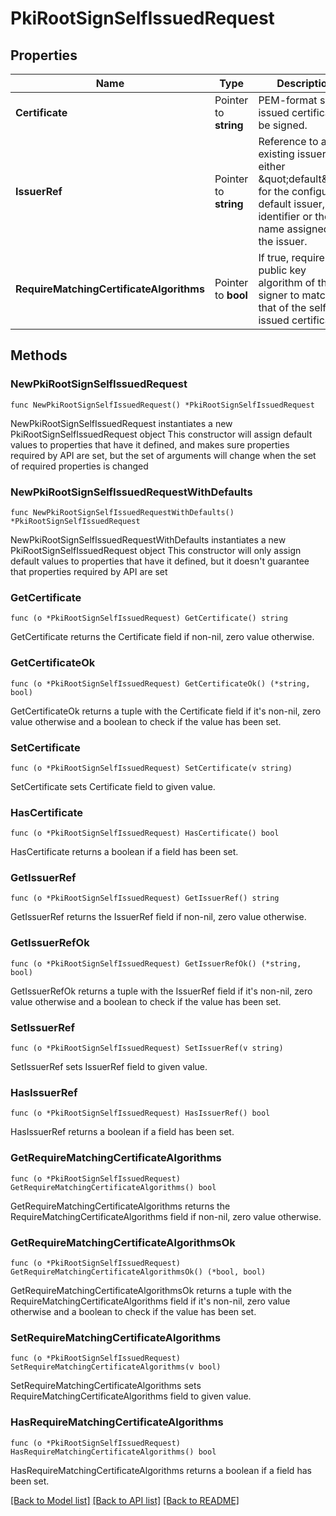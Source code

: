 # PkiRootSignSelfIssuedRequest


## Properties

Name | Type | Description | Notes
------------ | ------------- | ------------- | -------------
**Certificate** | Pointer to **string** | PEM-format self-issued certificate to be signed. | [optional] 
**IssuerRef** | Pointer to **string** | Reference to a existing issuer; either \&quot;default\&quot; for the configured default issuer, an identifier or the name assigned to the issuer. | [optional] [default to "default"]
**RequireMatchingCertificateAlgorithms** | Pointer to **bool** | If true, require the public key algorithm of the signer to match that of the self issued certificate. | [optional] [default to false]



## Methods


### NewPkiRootSignSelfIssuedRequest

`func NewPkiRootSignSelfIssuedRequest() *PkiRootSignSelfIssuedRequest`

NewPkiRootSignSelfIssuedRequest instantiates a new PkiRootSignSelfIssuedRequest object
This constructor will assign default values to properties that have it defined,
and makes sure properties required by API are set, but the set of arguments
will change when the set of required properties is changed

### NewPkiRootSignSelfIssuedRequestWithDefaults

`func NewPkiRootSignSelfIssuedRequestWithDefaults() *PkiRootSignSelfIssuedRequest`

NewPkiRootSignSelfIssuedRequestWithDefaults instantiates a new PkiRootSignSelfIssuedRequest object
This constructor will only assign default values to properties that have it defined,
but it doesn't guarantee that properties required by API are set


### GetCertificate

`func (o *PkiRootSignSelfIssuedRequest) GetCertificate() string`

GetCertificate returns the Certificate field if non-nil, zero value otherwise.

### GetCertificateOk

`func (o *PkiRootSignSelfIssuedRequest) GetCertificateOk() (*string, bool)`

GetCertificateOk returns a tuple with the Certificate field if it's non-nil, zero value otherwise
and a boolean to check if the value has been set.

### SetCertificate

`func (o *PkiRootSignSelfIssuedRequest) SetCertificate(v string)`

SetCertificate sets Certificate field to given value.


### HasCertificate

`func (o *PkiRootSignSelfIssuedRequest) HasCertificate() bool`

HasCertificate returns a boolean if a field has been set.




### GetIssuerRef

`func (o *PkiRootSignSelfIssuedRequest) GetIssuerRef() string`

GetIssuerRef returns the IssuerRef field if non-nil, zero value otherwise.

### GetIssuerRefOk

`func (o *PkiRootSignSelfIssuedRequest) GetIssuerRefOk() (*string, bool)`

GetIssuerRefOk returns a tuple with the IssuerRef field if it's non-nil, zero value otherwise
and a boolean to check if the value has been set.

### SetIssuerRef

`func (o *PkiRootSignSelfIssuedRequest) SetIssuerRef(v string)`

SetIssuerRef sets IssuerRef field to given value.


### HasIssuerRef

`func (o *PkiRootSignSelfIssuedRequest) HasIssuerRef() bool`

HasIssuerRef returns a boolean if a field has been set.




### GetRequireMatchingCertificateAlgorithms

`func (o *PkiRootSignSelfIssuedRequest) GetRequireMatchingCertificateAlgorithms() bool`

GetRequireMatchingCertificateAlgorithms returns the RequireMatchingCertificateAlgorithms field if non-nil, zero value otherwise.

### GetRequireMatchingCertificateAlgorithmsOk

`func (o *PkiRootSignSelfIssuedRequest) GetRequireMatchingCertificateAlgorithmsOk() (*bool, bool)`

GetRequireMatchingCertificateAlgorithmsOk returns a tuple with the RequireMatchingCertificateAlgorithms field if it's non-nil, zero value otherwise
and a boolean to check if the value has been set.

### SetRequireMatchingCertificateAlgorithms

`func (o *PkiRootSignSelfIssuedRequest) SetRequireMatchingCertificateAlgorithms(v bool)`

SetRequireMatchingCertificateAlgorithms sets RequireMatchingCertificateAlgorithms field to given value.


### HasRequireMatchingCertificateAlgorithms

`func (o *PkiRootSignSelfIssuedRequest) HasRequireMatchingCertificateAlgorithms() bool`

HasRequireMatchingCertificateAlgorithms returns a boolean if a field has been set.









[[Back to Model list]](../README.md#documentation-for-models) [[Back to API list]](../README.md#documentation-for-api-endpoints) [[Back to README]](../README.md)


